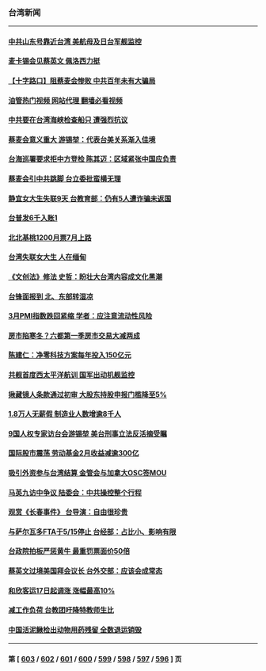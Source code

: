 ### 台湾新闻
---
#### [中共山东号靠近台湾 美航母及日台军舰监控](../../pages/ncid1349361/n13966400.md?04070445) 
#### [麦卡锡会见蔡英文 佩洛西力挺](../../pages/ncid1349361/n13966850.md?04070445) 
#### [【十字路口】阻蔡麦会惨败 中共百年未有大骗局](../../pages/ncid1349361/n13966756.md?04070445) 
#### [油管热门视频 网站代理 翻墙必看视频](http://138.2.39.72:81/youtube.html?epic-marker?04070445)
#### [中共要在台湾海峡检查船只 遭强烈抗议](../../pages/ncid1349361/n13966708.md?04070445) 
#### [蔡麦会意义重大 游锡堃：代表台美关系渐入佳境](../../pages/ncid1349361/n13966495.md?04070445) 
#### [台海巡署要求拒中方登检 陈其迈：区域紧张中国应负责](../../pages/ncid1349361/n13966496.md?04070445) 
#### [蔡麦会引中共跳脚 台立委批蛮横无理](../../pages/ncid1349361/n13966523.md?04070445) 
#### [静宜女大生失联9天 台教育部：仍有5人遭诈骗未返国](../../pages/ncid1349361/n13966507.md?04070445) 
#### [台普发6千入账1](../../pages/ncid1349361/n13966497.md?04070445) 
#### [北北基桃1200月票7月上路](../../pages/ncid1349361/n13966731.md?04070445) 
#### [台湾失联女大生 人在缅甸](../../pages/ncid1349361/n13966733.md?04070445) 
#### [《文创法》修法 史哲：盼壮大台湾内容成文化黑潮](../../pages/ncid1349361/n13966734.md?04070445) 
#### [台锋面报到 北、东部转湿凉](../../pages/ncid1349361/n13966730.md?04070445) 
#### [3月PMI指数跌回紧缩 学者：应注意流动性风险](../../pages/ncid1349361/n13966563.md?04070445) 
#### [房市陷寒冬？六都第一季房市交易大减两成](../../pages/ncid1349361/n13966562.md?04070445) 
#### [陈建仁：净零科技方案每年投入150亿元](../../pages/ncid1349361/n13966685.md?04070445) 
#### [共舰首度西太平洋航训 国军出动机舰监控](../../pages/ncid1349361/n13966566.md?04070445) 
#### [揪藏镜人条款通过初审 大股东持股申报门槛降至5%](../../pages/ncid1349361/n13966569.md?04070445) 
#### [1.8万人无薪假 制造业人数增逾8千人](../../pages/ncid1349361/n13966587.md?04070445) 
#### [9国人权专家访台会游锡堃 美台刑事立法反活摘受瞩](../../pages/ncid1349361/n13966617.md?04070445) 
#### [国际股市震荡 劳动基金2月收益减逾300亿](../../pages/ncid1349361/n13966589.md?04070445) 
#### [吸引外资参与台湾结算 金管会与加拿大OSC签MOU](../../pages/ncid1349361/n13966591.md?04070445) 
#### [马英九访中争议 陆委会：中共操控整个行程](../../pages/ncid1349361/n13966605.md?04070445) 
#### [观赏《长春事件》 台导演：自由很珍贵](../../pages/ncid1349361/n13961731.md?04070445) 
#### [与萨尔瓦多FTA于5/15停止 台经部：占比小、影响有限](../../pages/ncid1349361/n13966684.md?04070445) 
#### [台政院拍板严惩黄牛 最重罚票面价50倍](../../pages/ncid1349361/n13966728.md?04070445) 
#### [蔡英文过境美国拜会议长 台外交部：应该会成常态](../../pages/ncid1349361/n13966735.md?04070445) 
#### [和欣客运17日起调涨 涨幅最高10%](../../pages/ncid1349361/n13966736.md?04070445) 
#### [减工作负荷 台教团吁降特教师生比](../../pages/ncid1349361/n13966738.md?04070445) 
#### [中国活泥鳅检出动物用药残留 全数退运销毁](../../pages/ncid1349361/n13966686.md?04070445) 

---
#### 第 [ [603](./603.md?04070445) / [602](./602.md?04070445) / [601](./601.md?04070445) / [600](./600.md?04070445) / [599](./599.md?04070445) / [598](./598.md?04070445) / [597](./597.md?04070445) / [596](./596.md?04070445) ] 页
